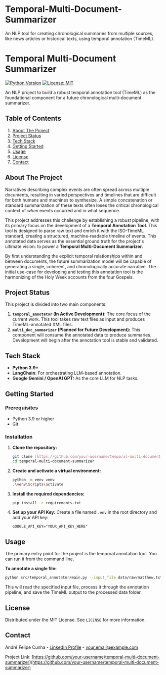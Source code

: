 # Temporal-Multi-Document-Summarizer
An NLP tool for creating chronological summaries from multiple sources, like news articles or historical texts, using temporal annotation (TimeML).


# Temporal Multi-Document Summarizer

[![Python Version](https://img.shields.io/badge/Python-3.9%2B-blue.svg)](https://www.python.org/)
[![License: MIT](https://img.shields.io/badge/License-MIT-yellow.svg)](https://opensource.org/licenses/MIT)

An NLP project to build a robust temporal annotation tool (TimeML) as the foundational component for a future chronological multi-document summarizer.

## Table of Contents

1.  [About The Project](#about-the-project)
2.  [Project Status](#project-status)
3.  [Tech Stack](#tech-stack)
4.  [Getting Started](#getting-started)
5.  [Usage](#usage)
6.  [License](#license)
7.  [Contact](#contact)

## About The Project

Narratives describing complex events are often spread across multiple documents, resulting in varied perspectives and timelines that are difficult for both humans and machines to synthesize. A simple concatenation or standard summarization of these texts often loses the critical chronological context of *when* events occurred and in what sequence.

This project addresses this challenge by establishing a robust pipeline, with its primary focus on the development of a **Temporal Annotation Tool**. This tool is designed to parse raw text and enrich it with the ISO-TimeML standard, creating a structured, machine-readable timeline of events. This annotated data serves as the essential ground truth for the project's ultimate vision: to power a **Temporal Multi-Document Summarizer**.

By first understanding the explicit temporal relationships within and between documents, the future summarization model will be capable of generating a single, coherent, and chronologically accurate narrative. The initial use-case for developing and testing this annotation tool is the harmonizing of the Holy Week accounts from the four Gospels.

## Project Status

This project is divided into two main components:

1.  **`temporal_annotator` (In Active Development):** The core focus of the current work. This tool takes raw text files as input and produces TimeML-annotated XML files.
2.  **`multi_doc_summarizer` (Planned for Future Development):** This component will consume the annotated data to produce summaries. Development will begin after the annotation tool is stable and validated.

## Tech Stack

* **Python 3.9+**
* **LangChain:** For orchestrating LLM-based annotation.
* **Google Gemini / OpenAI GPT:** As the core LLM for NLP tasks.

## Getting Started

### Prerequisites

* Python 3.9 or higher
* Git

### Installation

1.  **Clone the repository:**
    ```sh
    git clone [https://github.com/your-username/temporal-multi-document-summarizer.git](https://github.com/your-username/temporal-multi-document-summarizer.git)
    cd temporal-multi-document-summarizer
    ```

2.  **Create and activate a virtual environment:**
    ```sh
    python -m venv venv
    .\venv\Scripts\activate
    ```

3.  **Install the required dependencies:**
    ```sh
    pip install -r requirements.txt
    ```

4.  **Set up your API Key:**
    Create a file named `.env` in the root directory and add your API key:
    ```
    GOOGLE_API_KEY="YOUR_API_KEY_HERE"
    ```

## Usage

The primary entry point for the project is the temporal annotation tool. You can run it from the command line.

**To annotate a single file:**

```sh
python src/temporal_annotator/main.py --input_file data/raw/matthew.txt --output_file data/processed/matthew_timeml.xml
```

This will read the specified input file, process it through the annotation pipeline, and save the TimeML output to the processed data folder.

## License

Distributed under the MIT License. See `LICENSE` for more information.

## Contact

André Felipe Cunha - [LinkedIn Profile](https://www.linkedin.com/) - your.email@example.com

Project Link: [https://github.com/your-username/temporal-multi-document-summarizer](https://github.com/your-username/temporal-multi-document-summarizer)
